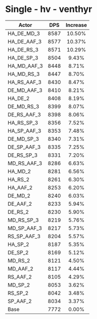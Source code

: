 # Single - hv - venthyr
| Actor | DPS | Increase |
|---|:---:|:---:|
|HA_DE_MD_3|8587|10.50%|
|HA_DE_AAF_3|8577|10.37%|
|HA_DE_RS_3|8571|10.29%|
|HA_DE_SP_3|8504|9.43%|
|HA_MD_AAF_3|8448|8.71%|
|HA_MD_RS_3|8447|8.70%|
|HA_RS_AAF_3|8430|8.47%|
|DE_MD_AAF_3|8410|8.21%|
|HA_DE_2|8408|8.19%|
|DE_MD_RS_3|8399|8.07%|
|DE_RS_AAF_3|8398|8.06%|
|HA_RS_SP_3|8356|7.52%|
|HA_SP_AAF_3|8353|7.48%|
|DE_MD_SP_3|8340|7.31%|
|DE_SP_AAF_3|8335|7.25%|
|DE_RS_SP_3|8331|7.20%|
|MD_RS_AAF_3|8286|6.63%|
|HA_MD_2|8281|6.56%|
|HA_RS_2|8261|6.30%|
|HA_AAF_2|8253|6.20%|
|DE_MD_2|8240|6.03%|
|DE_AAF_2|8233|5.94%|
|DE_RS_2|8230|5.90%|
|MD_RS_SP_3|8219|5.76%|
|MD_SP_AAF_3|8217|5.73%|
|RS_SP_AAF_3|8204|5.57%|
|HA_SP_2|8187|5.35%|
|DE_SP_2|8169|5.12%|
|MD_RS_2|8121|4.50%|
|MD_AAF_2|8117|4.44%|
|RS_AAF_2|8105|4.29%|
|MD_SP_2|8053|3.62%|
|RS_SP_2|8042|3.48%|
|SP_AAF_2|8034|3.37%|
|Base|7772|0.00%|
